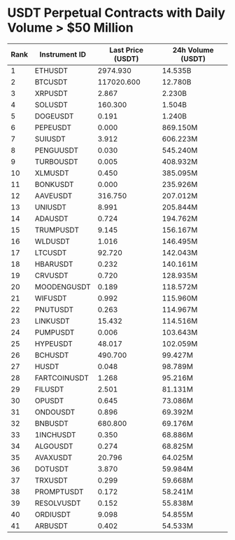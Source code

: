# USDT Perpetual Contracts with Daily Volume > $50 Million

| Rank | Instrument ID | Last Price (USDT) | 24h Volume (USDT) |
|------|---------------|-------------------|-------------------|
| 1 | ETHUSDT | 2974.930 | 14.535B |
| 2 | BTCUSDT | 117020.600 | 12.780B |
| 3 | XRPUSDT | 2.867 | 2.230B |
| 4 | SOLUSDT | 160.300 | 1.504B |
| 5 | DOGEUSDT | 0.191 | 1.240B |
| 6 | PEPEUSDT | 0.000 | 869.150M |
| 7 | SUIUSDT | 3.912 | 606.223M |
| 8 | PENGUUSDT | 0.030 | 545.240M |
| 9 | TURBOUSDT | 0.005 | 408.932M |
| 10 | XLMUSDT | 0.450 | 385.095M |
| 11 | BONKUSDT | 0.000 | 235.926M |
| 12 | AAVEUSDT | 316.750 | 207.012M |
| 13 | UNIUSDT | 8.991 | 205.844M |
| 14 | ADAUSDT | 0.724 | 194.762M |
| 15 | TRUMPUSDT | 9.145 | 156.167M |
| 16 | WLDUSDT | 1.016 | 146.495M |
| 17 | LTCUSDT | 92.720 | 142.043M |
| 18 | HBARUSDT | 0.232 | 140.161M |
| 19 | CRVUSDT | 0.720 | 128.935M |
| 20 | MOODENGUSDT | 0.189 | 118.572M |
| 21 | WIFUSDT | 0.992 | 115.960M |
| 22 | PNUTUSDT | 0.263 | 114.967M |
| 23 | LINKUSDT | 15.432 | 114.516M |
| 24 | PUMPUSDT | 0.006 | 103.643M |
| 25 | HYPEUSDT | 48.017 | 102.059M |
| 26 | BCHUSDT | 490.700 | 99.427M |
| 27 | HUSDT | 0.048 | 98.789M |
| 28 | FARTCOINUSDT | 1.268 | 95.216M |
| 29 | FILUSDT | 2.501 | 81.131M |
| 30 | OPUSDT | 0.645 | 73.086M |
| 31 | ONDOUSDT | 0.896 | 69.392M |
| 32 | BNBUSDT | 680.800 | 69.176M |
| 33 | 1INCHUSDT | 0.350 | 68.886M |
| 34 | ALGOUSDT | 0.274 | 68.825M |
| 35 | AVAXUSDT | 20.796 | 64.025M |
| 36 | DOTUSDT | 3.870 | 59.984M |
| 37 | TRXUSDT | 0.299 | 59.668M |
| 38 | PROMPTUSDT | 0.172 | 58.241M |
| 39 | RESOLVUSDT | 0.152 | 55.838M |
| 40 | ORDIUSDT | 9.098 | 54.855M |
| 41 | ARBUSDT | 0.402 | 54.533M |
